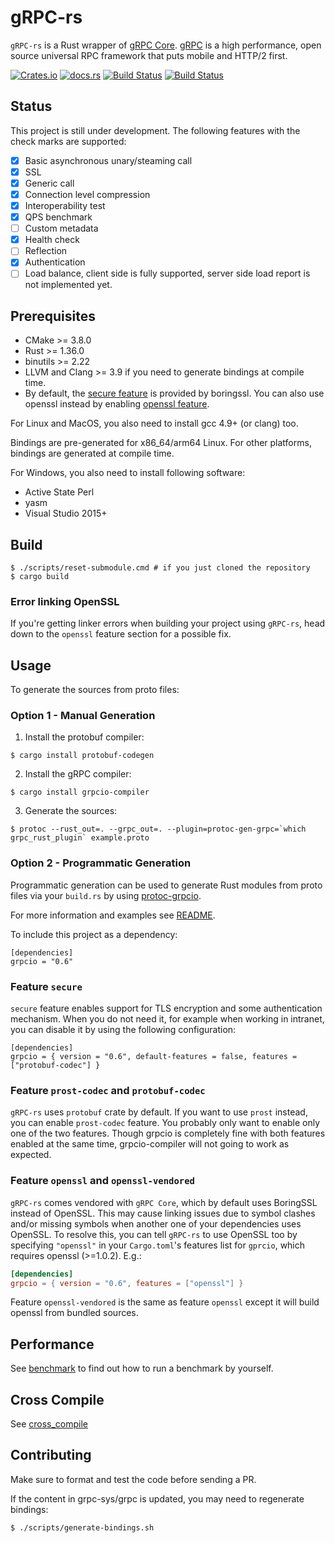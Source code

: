 # gRPC-rs

`gRPC-rs` is a Rust wrapper of [gRPC Core](https://github.com/grpc/grpc). [gRPC](http://www.grpc.io) is a high performance, open source universal RPC framework that puts mobile and HTTP/2 first.

[![Crates.io](https://img.shields.io/crates/v/grpcio.svg?maxAge=2592000)](https://crates.io/crates/grpcio)
[![docs.rs](https://docs.rs/grpcio/badge.svg)](https://docs.rs/grpcio)
[![Build Status](https://github.com/tikv/grpc-rs/workflows/CI/badge.svg)](https://github.com/tikv/grpc-rs/actions)
[![Build Status](https://travis-ci.org/tikv/grpc-rs.svg)](https://travis-ci.org/tikv/grpc-rs)

## Status

This project is still under development. The following features with the check marks are supported:

- [x] Basic asynchronous unary/steaming call
- [x] SSL
- [x] Generic call
- [x] Connection level compression
- [x] Interoperability test
- [x] QPS benchmark
- [ ] Custom metadata
- [x] Health check
- [ ] Reflection
- [X] Authentication
- [ ] Load balance, client side is fully supported, server side load report is not implemented yet.

## Prerequisites

- CMake >= 3.8.0
- Rust >= 1.36.0
- binutils >= 2.22
- LLVM and Clang >= 3.9 if you need to generate bindings at compile time.
- By default, the [secure feature](#feature-secure) is provided by boringssl. You can also use openssl instead by enabling [openssl feature](#feature-openssl).

For Linux and MacOS, you also need to install gcc 4.9+ (or clang) too.

Bindings are pre-generated for x86_64/arm64 Linux. For other platforms, bindings are generated at compile time.

For Windows, you also need to install following software:

- Active State Perl
- yasm
- Visual Studio 2015+

## Build

```
$ ./scripts/reset-submodule.cmd # if you just cloned the repository
$ cargo build
```

### Error linking OpenSSL

If you're getting linker errors when building your project using `gRPC-rs`, head
down to the `openssl` feature section for a possible fix.

## Usage

To generate the sources from proto files:

### Option 1 - Manual Generation

1. Install the protobuf compiler:

```
$ cargo install protobuf-codegen
```

2. Install the gRPC compiler:

```
$ cargo install grpcio-compiler
```

3. Generate the sources:

```
$ protoc --rust_out=. --grpc_out=. --plugin=protoc-gen-grpc=`which grpc_rust_plugin` example.proto
```


### Option 2 - Programmatic Generation

Programmatic generation can be used to generate Rust modules from proto files
via your `build.rs` by using [protoc-grpcio](https://crates.io/crates/protoc-grpcio).

For more information and examples see
[README](https://github.com/mtp401/protoc-grpcio/blob/master/README.md).

To include this project as a dependency:

```
[dependencies]
grpcio = "0.6"
```

### Feature `secure`

`secure` feature enables support for TLS encryption and some authentication
mechanism. When you do not need it, for example when working in intranet,
you can disable it by using the following configuration:
```
[dependencies]
grpcio = { version = "0.6", default-features = false, features = ["protobuf-codec"] }
```

### Feature `prost-codec` and `protobuf-codec`

`gRPC-rs` uses `protobuf` crate by default. If you want to use `prost` instead, you can enable
`prost-codec` feature. You probably only want to enable only one of the two features. Though
grpcio is completely fine with both features enabled at the same time, grpcio-compiler
will not going to work as expected.

### Feature `openssl` and `openssl-vendored`

`gRPC-rs` comes vendored with `gRPC Core`, which by default uses BoringSSL
instead of OpenSSL. This may cause linking issues due to symbol clashes and/or
missing symbols when another one of your dependencies uses OpenSSL. To resolve
this, you can tell `gRPC-rs` to use OpenSSL too by specifying `"openssl"` in
your `Cargo.toml`'s features list for `gprcio`, which requires openssl (>=1.0.2). E.g.:

```toml
[dependencies]
grpcio = { version = "0.6", features = ["openssl"] }
```

Feature `openssl-vendored` is the same as feature `openssl` except it will build openssl from
bundled sources.

## Performance

See [benchmark](https://github.com/tikv/grpc-rs/tree/master/benchmark) to find out how to run a benchmark by yourself.

Cross Compile
-------------
See [cross_compile](cross_compile.md)

Contributing
------------

Make sure to format and test the code before sending a PR.

If the content in grpc-sys/grpc is updated, you may need to regenerate bindings:

```
$ ./scripts/generate-bindings.sh
```
